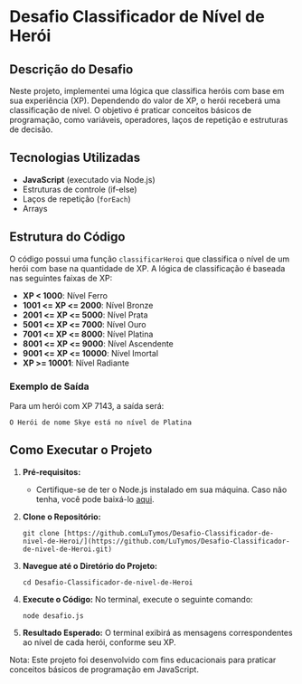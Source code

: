 # Desafio Classificador de Nível de Herói

## Descrição do Desafio

Neste projeto, implementei uma lógica que classifica heróis com base em sua experiência (XP).
Dependendo do valor de XP, o herói receberá uma classificação de nível. 
O objetivo é praticar conceitos básicos de programação, como variáveis, operadores, laços de repetição e estruturas de decisão.

## Tecnologias Utilizadas

- **JavaScript** (executado via Node.js)
- Estruturas de controle (if-else)
- Laços de repetição (`forEach`)
- Arrays

## Estrutura do Código

O código possui uma função `classificarHeroi` que classifica o nível de um herói com base na quantidade de XP. A lógica de classificação é baseada nas seguintes faixas de XP:

- **XP < 1000**: Nível Ferro
- **1001 <= XP <= 2000**: Nível Bronze
- **2001 <= XP <= 5000**: Nível Prata
- **5001 <= XP <= 7000**: Nível Ouro
- **7001 <= XP <= 8000**: Nível Platina
- **8001 <= XP <= 9000**: Nível Ascendente
- **9001 <= XP <= 10000**: Nível Imortal
- **XP >= 10001**: Nível Radiante

### Exemplo de Saída

Para um herói com XP 7143, a saída será:

```
O Herói de nome Skye está no nível de Platina
```

## Como Executar o Projeto

1. **Pré-requisitos:**
   - Certifique-se de ter o Node.js instalado em sua máquina. Caso não tenha, você pode baixá-lo [aqui](https://nodejs.org/).

2. **Clone o Repositório:**
   ```
   git clone [https://github.comLuTymos/Desafio-Classificador-de-nivel-de-Heroi/](https://github.com/LuTymos/Desafio-Classificador-de-nivel-de-Heroi.git)
   ```

3. **Navegue até o Diretório do Projeto:**
   ```
   cd Desafio-Classificador-de-nivel-de-Heroi
   ```

4. **Execute o Código:**
   No terminal, execute o seguinte comando:
   ```
   node desafio.js
   ```

5. **Resultado Esperado:**
   O terminal exibirá as mensagens correspondentes ao nível de cada herói, conforme seu XP.

 
 Nota: Este projeto foi desenvolvido com fins educacionais para praticar conceitos básicos de programação em JavaScript.
